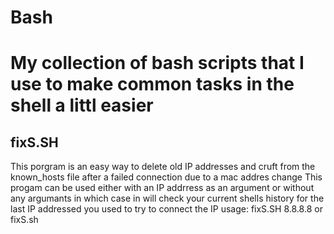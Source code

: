 Bash
====

# My collection of bash scripts that I use to make common tasks in the shell a littl easier

## fixS.SH
This porgram is an easy way to delete old IP addresses and cruft from the known_hosts file after a failed connection due to a mac addres change
This progam can be used either with an IP addrress as an argument or without any argumants in which case in will check your current shells history for the last IP addressed you used to try to connect the IP 
usage:
fixS.SH 8.8.8.8
or
fixS.sh
